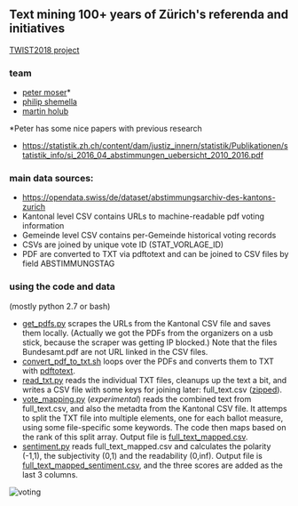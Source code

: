 ## Text mining 100+ years of Zürich's referenda and initiatives
[TWIST2018 project](http://hack.twist2018.ch/project/15)

### team
+ [peter moser](https://twitter.com/peterjamoser)\*
+ [philip shemella](https://twitter.com/philshem)
+ [martin holub](https://twitter.com/holub_martin)

\*Peter has some nice papers with previous research
 + https://statistik.zh.ch/content/dam/justiz_innern/statistik/Publikationen/statistik_info/si_2016_04_abstimmungen_uebersicht_2010_2016.pdf

### main data sources:
 + https://opendata.swiss/de/dataset/abstimmungsarchiv-des-kantons-zurich
 + Kantonal level CSV contains URLs to machine-readable pdf voting information
 + Gemeinde level CSV contains per-Gemeinde historical voting records
 + CSVs are joined by unique vote ID (STAT_VORLAGE_ID)
 + PDF are converted to TXT via pdftotext and can be joined to CSV files by field ABSTIMMUNGSTAG


### using the code and data
(mostly python 2.7 or bash)
+ [get_pdfs.py](https://github.com/philshem/zuerich_speaks/blob/master/get_pdfs.py) scrapes the URLs from the Kantonal CSV file and saves them locally. (Actually we got the PDFs from the organizers on a usb stick, because the scraper was getting IP blocked.) Note that the files Bundesamt.pdf are not URL linked in the CSV files.
+ [convert_pdf_to_txt.sh](https://github.com/philshem/zuerich_speaks/blob/master/convert_pdf_to_txt.sh) loops over the PDFs and converts them to TXT with [pdftotext](https://en.wikipedia.org/wiki/Pdftotext).
+ [read_txt.py](https://github.com/philshem/zuerich_speaks/blob/master/read_txt.py) reads the individual TXT files, cleanups up the text a bit, and writes a CSV file with some keys for joining later: full_text.csv ([zipped](https://github.com/philshem/zuerich_speaks/blob/master/full_text.csv.zip)).
+ [vote_mapping.py](https://github.com/philshem/zuerich_speaks/blob/master/vote_mapping.py) (_experimental_) reads the combined text from full_text.csv, and also the metadta from the Kantonal CSV file. It attemps to split the TXT file into multiple elements, one for each ballot measure, using some file-specific some keywords. The code then maps based on the rank of this split array. Output file is [full_text_mapped.csv](https://github.com/philshem/zuerich_speaks/blob/master/full_text_mapped.csv).
+ [sentiment.py](https://github.com/philshem/zuerich_speaks/blob/master/sentiment.py) reads full_text_mapped.csv and calculates the polarity (-1,1), the subjectivity (0,1) and the readability (0,inf). Output file is [full_text_mapped_sentiment.csv](https://github.com/philshem/zuerich_speaks/blob/master/full_text_mapped_sentiment.csv), and the three scores are added as the last 3 columns.

![voting](https://static.independent.co.uk/s3fs-public/thumbnails/image/2015/09/25/20/suffragette.jpg?w600)

